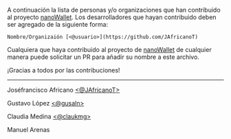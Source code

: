 A continuación la lista de personas y/o organizaciones que han contribuido al proyecto [nanoWallet](https://github.com/JAfricanoT). Los desarrolladores que hayan contribuido deben ser agregado de la siguiente forma:

```
Nombre/Organizaión [<@usuario>](https://github.com/JAfricanoT)
```

Cualquiera que haya contribuido al proyecto de [nanoWallet](https://github.com/JAfricanoT) de cualquier manera puede solicitar un PR para añadir su nombre a este archivo.

¡Gracias a todos por las contribuciones!

___

Joséfrancisco Africano [<@JAfricanoT>](https://github.com/JAfricanoT)

Gustavo López [<@gusaln>](https://github.com/gusaln)

Claudia Medina [<@claukmg>](https://github.com/claukmg)

Manuel Arenas